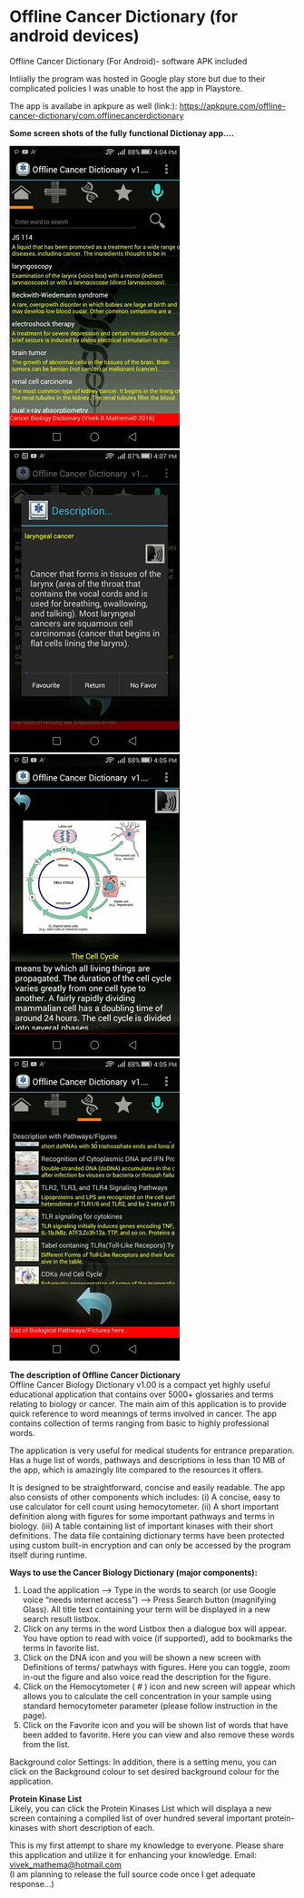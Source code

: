 # Offline Cancer Dictionary (for android devices)   
 Offline Cancer Dictionary (For Android)- software APK included
 
Intiially the program was hosted in Google play store but due to their complicated policies I was unable to host the app in Playstore.      

The app is availabe in apkpure as well (link:): https://apkpure.com/offline-cancer-dictionary/com.offlinecancerdictionary     


**Some screen shots of the fully functional Dictionay app....**      

<img src="/images/screen-0.jpg" alt="OSTRFPD Architecture"/>   
<img src="/images/screen-1.jpg" alt="OSTRFPD Architecture"/>   
<img src="/images/screen-2.jpg" alt="OSTRFPD Architecture"/>   
<img src="/images/screen-3.jpg" alt="OSTRFPD Architecture"/>   

**The description of Offline Cancer Dictionary**   
Offline Cancer Biology Dictionary v1.00 is a compact yet highly useful educational application that contains over 5000+ glossaries and terms relating to biology or cancer. The main aim of this application is to provide quick reference to word meanings of terms involved in cancer. The app contains collection of terms ranging from basic to highly professional words.

The application is very useful for medical students for entrance preparation. Has a huge list of words, pathways and descriptions in less than 10 MB of the app, which is amazingly lite compared to the resources it offers.

It is designed to be straightforward, concise and easily readable. The app also consists of other components which includes:
(i) A concise, easy to use calculator for cell count using hemocytometer.
(ii) A short important definition along with figures for some important pathways and terms in biology.
(iii) A table containing list of important kinases with their short definitions. The data file containing dictionary terms have been protected using custom built-in encryption and can only be accessed by the program itself during runtime.

**Ways to use the Cancer Biology Dictionary (major components):**   

1) Load the application --> Type in the words to search (or use Google voice “needs internet access”) --> Press Search button (magnifying Glass). All title text containing your term will be displayed in a new search result listbox.
2) Click on any terms in the word Listbox then a dialogue box will appear. You have option to read with voice (if supported), add to bookmarks the terms in favorite list.
3) Click on the DNA icon and you will be shown a new screen with Definitions of terms/ patwhays with figures. Here you can toggle, zoom in-out the figure and also voice read the description for the figure.
4) Click on the Hemocytometer ( # ) icon and new screen will appear which allows you to calculate the cell concentration in your sample using standard hemocytometer parameter (please follow instruction in the page).
5) Click on the Favorite icon and you will be shown list of words that have been added to favorite. Here you can view and also remove these words from the list.

Background color Settings: In addition, there is a setting menu, you can click on the Background colour to set desired background colour for the application.


**Protein Kinase List**   
Likely, you can click the Protein Kinases List which will displaya a new screen containing a compiled list of over hundred several important protein-kinases with short description of each.

This is my first attempt to share my knowledge to everyone. Please share this application and utilize it for enhancing your knowledge.
Email: vivek_mathema@hotmail.com   
(I am planning to release the full source code once I get adequate response...)   
